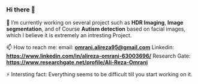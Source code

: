 ### Hi there 👋

🔭 I’m currently working on several project such as **HDR Imaging**, **Image segmentation**, and of Course **Autism detection** based on facial images, which I believe it is extremely an intresting Project.

📫 How to reach me: 
       email: **omrani.alireza95@gmail.com**
       Linkedin: **https://www.linkedin.com/in/alireza-omrani-63003696/**
       Research Gate: **https://www.researchgate.net/profile/Ali-Reza-Omrani**

⚡ Intersting fact: Everything seems to be difficult till you start working on it.

<!--
**AlirezaOmrani95/AlirezaOmrani95** is a ✨ _special_ ✨ repository because its `README.md` (this file) appears on your GitHub profile.

Here are some ideas to get you started:
- 🌱 I’m currently learning ...
- 🤔 I’m looking for help with ...
- 😄 Pronouns: ...
- 👯 I’m looking to collaborate on ...
- 💬 Ask me about ...
-->
